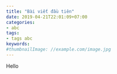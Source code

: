 ```yaml
---
title: "Bài viết đầu tiên"
date: 2019-04-21T22:01:09+07:00
categories:
- abc
tags:
- tags abc
keywords:
#thumbnailImage: //example.com/image.jpg
---
```

Hello
<!--more-->
